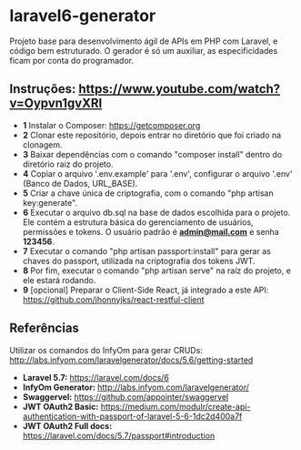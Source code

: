 # laravel6-generator

Projeto base para desenvolvimento ágil de APIs em PHP com Laravel, e código bem estruturado. O gerador é só um auxiliar, as especificidades ficam por conta do programador.
## Instruções: https://www.youtube.com/watch?v=Oypvn1gvXRI
- **1** Instalar o Composer: https://getcomposer.org
- **2** Clonar este repositório, depois entrar no diretório que foi criado na clonagem.
- **3** Baixar dependências com o comando "composer install" dentro do diretório raiz do projeto.
- **4** Copiar o arquivo '.env.example' para '.env', configurar o arquivo '.env' (Banco de Dados, URL_BASE).
- **5** Criar a chave única de criptografia, com o comando "php artisan key:generate".
- **6** Executar o arquivo db.sql na base de dados escolhida para o projeto. Ele contém a estrutura básica do gerenciamento de usuários, permissões e tokens. O usuário padrão é **admin@mail.com** e senha **123456**.
- **7** Executar o comando "php artisan passport:install" para gerar as chaves do passport, utilizada na criptografia dos tokens JWT.
- **8** Por fim, executar o comando "php artisan serve" na raíz do projeto, e ele estará rodando.
- **9** [opcional] Preparar o Client-Side React, já integrado a este API: https://github.com/jhonnyjks/react-restful-client
## Referências 
Utilizar os comandos do InfyOm para gerar CRUDs: http://labs.infyom.com/laravelgenerator/docs/5.6/getting-started
- **Laravel 5.7:** https://laravel.com/docs/6
- **InfyOm Generator:** http://labs.infyom.com/laravelgenerator/
- **Swaggervel:** https://github.com/appointer/swaggervel
- **JWT OAuth2 Basic:** https://medium.com/modulr/create-api-authentication-with-passport-of-laravel-5-6-1dc2d400a7f
- **JWT OAuth2 Full docs:** https://laravel.com/docs/5.7/passport#introduction
